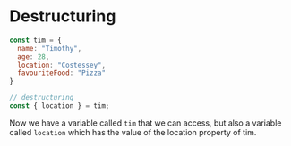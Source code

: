# Destructuring

```js
const tim = {
  name: "Timothy",
  age: 28,
  location: "Costessey",
  favouriteFood: "Pizza"
}

// destructuring
const { location } = tim;
```

Now we have a variable called `tim` that we can access, but also a variable called `location` which has the value of the location property of tim.
